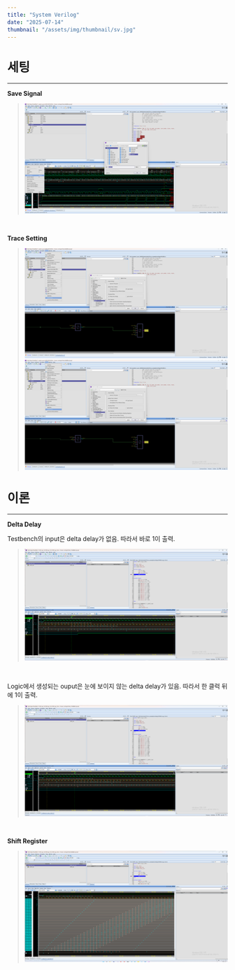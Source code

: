 ```yaml
---
title: "System Verilog"
date: "2025-07-14"
thumbnail: "/assets/img/thumbnail/sv.jpg"
---
```


# 세팅
---
**Save Signal**
>![alt text](<../../../assets/img/system verilog/0714/스크린샷 2025-07-14 151412.png>)

<br/>

**Trace Setting**
>![alt text](<../../../assets/img/system verilog/0714/스크린샷 2025-07-14 151247.png>)
![alt text](<../../../assets/img/system verilog/0714/스크린샷 2025-07-14 151247.png>)

# 이론
---

**Delta Delay**

Testbench의 input은 delta delay가 없음.
따라서 바로 1이 출력.

>![alt text](<../../../assets/img/system verilog/0714/abnormal.png>)

<br/>

Logic에서 생성되는 ouput은 눈에 보이지 않는 delta delay가 있음.
따라서 한 클럭 뒤에 1이 출력.

>![alt text](<../../../assets/img/system verilog/0714/normal.png>)

<br/>

**Shift Register**
>![alt text](<../../../assets/img/system verilog/0714/shift_reg.png>)